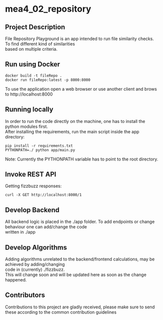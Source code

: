 # mea4_02_repository
## Project Description
File Repository Playground is an app intended to run file similarity checks. To find different kind of similarities  
based on multiple criteria.

## Run using Docker
```
docker build -t fileRepo .
docker run fileRepo:latest -p 8000:8000
```

To use the application open a web browser or use another client and brows to http://localhost:8000

## Running locally
In order to run the code directly on the machine, one has to install the python modules first.  
After installing the requirements, run the main script inside the app directory:  
```
pip install -r requirements.txt  
PYTHONPATH=./ python app/main.py
```
Note: Currently the PYTHONPATH variable has to point to the root directory.

## Invoke REST API

Getting fizzbuzz responses:

```
curl -X GET http://localhost:8000/1
```

## Develop Backend
All backend logic is placed in the ./app folder. To add endpoints or change behaviour one can add/change the code  
written in ./app

## Develop Algorithms 
Adding algorithms unrelated to the backend/frontend calculations, may be achieved by adding/changing  
code in (currently) ./fizzbuzz.  
This will change soon and will be updated here as soon as the change happened.

## Contributors
Contributions to this project are gladly received, please make sure to send these according to the common contribution guidelines 

